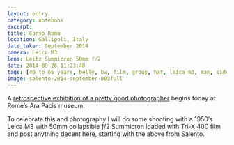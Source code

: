 ```yaml
--- 
layout: entry
category: notebook
excerpt:
title: Corso Roma
location: Gallipoli, Italy
date_taken: September 2014
camera: Leica M3
lens: Leitz Summicron 50mm f/2
date: 2014-09-26 11:23:48
tags: [40 to 65 years, belly, bw, film, group, hat, leica m3, man, sidewalk, street, trix400, woman]
image: salento-2014-september-003full
---
```

A [retrospective exhibition of a pretty good photographer](http://www.arapacis.it/mostre_ed_eventi/mostre/henri_cartier_bresson "Henri Cartier-Bresson. From France, I think.") begins today at Rome&rsquo;s Ara Pacis museum. 

To celebrate this and photography I will do some shooting with a 1950&rsquo;s Leica M3 with 50mm collapsible ƒ/2 Summicron loaded with Tri-X 400 film and post anything decent here, starting with the above from Salento.